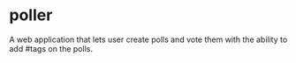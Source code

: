 # poller
A web application that lets user create polls and vote them with the ability to add #tags on the polls.
